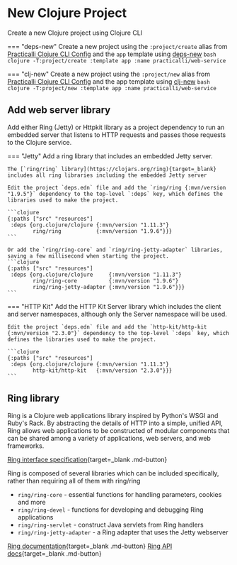 # New Clojure Project

Create a new Clojure project using Clojure CLI

=== "deps-new"
    Create a new project using the `:project/create` alias from [Practicalli Clojure CLI Config](https://practical.li/clojure/clojure-cli/practicalli-config/) and the `app` template using [deps-new](https://github.com/seancorfield/deps-new)
    ```bash
    clojure -T:project/create :template app :name practicalli/web-service
    ```

=== "clj-new"
    Create a new project using the `:project/new` alias from [Practicalli Clojure CLI Config](https://practical.li/clojure/clojure-cli/practicalli-config/) and the app template using [clj-new](https://github.com/seancorfield/clj-new)
    ```bash
    clojure -T:project/new :template app :name practicalli/web-service
    ```


## Add web server library

Add either Ring (Jetty) or Httpkit library as a project dependency to run an embedded server that listens to HTTP requests and passes those requests to the Clojure service.

=== "Jetty"
    Add a ring library that includes an embedded Jetty server.

    The [`ring/ring` library](https://clojars.org/ring){target=_blank} includes all ring libraries including the embedded Jetty server

    Edit the project `deps.edn` file and add the `ring/ring {:mvn/version "1.9.5"}` dependency to the top-level `:deps` key, which defines the libraries used to make the project.

    ```clojure
    {:paths ["src" "resources"]
     :deps {org.clojure/clojure {:mvn/version "1.11.3"}
            ring/ring           {:mvn/version "1.9.6"}}}
    ```

    Or add the `ring/ring-core` and `ring/ring-jetty-adapter` libraries, saving a few millisecond when starting the project.
    ```clojure
    {:paths ["src" "resources"]
     :deps {org.clojure/clojure     {:mvn/version "1.11.3"}
            ring/ring-core          {:mvn/version "1.9.6"}
            ring/ring-jetty-adapter {:mvn/version "1.9.6"}}}
    ```


=== "HTTP Kit"
    Add the HTTP Kit Server library which includes the client and server namespaces, although only the Server namespace will be used.

    Edit the project `deps.edn` file and add the `http-kit/http-kit {:mvn/version "2.3.0"}` dependency to the top-level `:deps` key, which defines the libraries used to make the project.

    ```clojure
    {:paths ["src" "resources"]
     :deps {org.clojure/clojure {:mvn/version "1.11.3"}
            http-kit/http-kit   {:mvn/version "2.3.0"}}}
    ```

## Ring library

Ring is a Clojure web applications library inspired by Python's WSGI and Ruby's Rack. By abstracting the details of HTTP into a simple, unified API, Ring allows web applications to be constructed of modular components that can be shared among a variety of applications, web servers, and web frameworks.

[Ring interface specification](https://github.com/ring-clojure/ring/blob/master/SPEC){target=_blank .md-button}

Ring is composed of several libraries which can be included specifically, rather than requiring all of them with ring/ring

* `ring/ring-core` - essential functions for handling parameters, cookies and more
* `ring/ring-devel` - functions for developing and debugging Ring applications
* `ring/ring-servlet` - construct Java servlets from Ring handlers
* `ring/ring-jetty-adapter` - a Ring adapter that uses the Jetty webserver

[Ring documentation](https://github.com/ring-clojure/ring/wiki){target=_blank .md-button}
[Ring API docs](https://ring-clojure.github.io/ring/){target=_blank .md-button}
